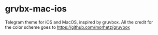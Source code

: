 # grvbx-mac-ios
Telegram theme for iOS and MacOS, inspired by gruvbox. All the credit for the color scheme goes to https://github.com/morhetz/gruvbox
